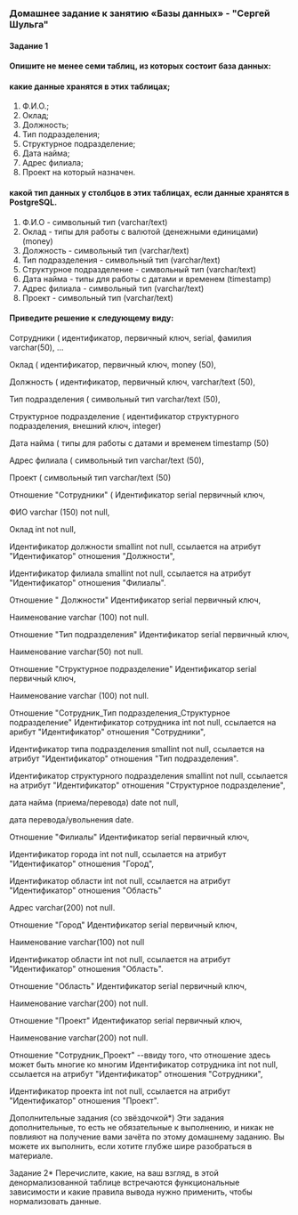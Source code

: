 ### Домашнее задание к занятию «Базы данных» - "Сергей Шульга"

#### Задание 1
#### Опишите не менее семи таблиц, из которых состоит база данных:
#### какие данные хранятся в этих таблицах;
1. Ф.И.О.;
2. Оклад;
3. Должность;
4. Тип подразделения;
5. Структурное подразделение;
6. Дата найма;
7. Адрес филиала;
8. Проект на который назначен.

#### какой тип данных у столбцов в этих таблицах, если данные хранятся в PostgreSQL.
1. Ф.И.О - cимвольный тип (varchar/text)
2. Оклад - типы для работы с валютой (денежными единицами) (money)
3. Должность - символьный тип (varchar/text)
4. Тип подразделения - символьный тип (varchar/text)
5. Структурное подразделение - символьный тип (varchar/text)
6. Дата найма - типы для работы с датами и временем (timestamp)
7. Адрес филиала - символьный тип (varchar/text)
8. Проект - символьный тип (varchar/text)

#### Приведите решение к следующему виду:

Сотрудники (
идентификатор, первичный ключ, serial,
фамилия varchar(50),
...

Оклад (
идентификатор, первичный ключ, money (50),

Должность (
идентификатор, первичный ключ, varchar/text (50),

Тип подразделения (
символьный тип varchar/text (50),

Структурное подразделение (
идентификатор структурного подразделения, внешний ключ, integer)


Дата найма (
типы для работы с датами и временем timestamp (50)

Адрес филиала (
символьный тип varchar/text (50),

Проект (
символьный тип varchar/text (50)


Отношение "Сотрудники" (
Идентификатор serial первичный ключ,

ФИО varchar (150) not null,

Оклад int not null,

Идентификатор должности smallint not null, ссылается на атрибут "Идентификатор" отношения "Должности",

Идентификатор филиала smallint not null, ссылается на атрибут "Идентификатор" отношения "Филиалы".

Отношение " Должности"
Идентификатор serial первичный ключ,

Наименование varchar (100) not null.

Отношение "Тип подразделения"
Идентификатор serial первичный ключ,

Наименование varchar(50) not null.

Отношение "Структурное подразделение"
Идентификатор serial первичный ключ,

Наименование varchar (100) not null.

Отношение "Сотрудник_Тип подразделения_Структурное подразделение"
Идентификатор сотрудника int not null, ссылается на арибут "Идентификатор" отношения "Сотрудники",

Идентификатор типа подразделения smallint not null, ссылается на атрибут "Идентификатор" отношения "Тип подразделения".

Идентификатор структурного подразделения smallint not null, ссылается на атрибут "Идентификатор" отношения "Структурное подразделение",

дата найма (приема/перевода) date not null,

дата перевода/увольнения date.

Отношение "Филиалы"
Идентификатор serial первичный ключ,

Идентификатор города int not null, ссылается на атрибут "Идентификатор" отношения "Город",

Идентификатор области int not null, ссылается на атрибут "Идентификатор" отношения "Область"

Адрес varchar(200) not null.

Отношение "Город"
Идентификатор serial первичный ключ,

Наименование varchar(100) not null

Идентификатор области int not null, ссылается на атрибут "Идентификатор" отношения "Область".

Отношение "Область"
Идентификатор serial первичный ключ,

Наименование varchar(200) not null.

Отношение "Проект"
Идентификатор serial первичный ключ,

Наименование varchar(200) not null.

Отношение "Сотрудник_Проект" --ввиду того, что отношение здесь может быть многие ко многим
Идентификатор сотрудника int not null, ссылается на атрибут "Идентификатор" отношения "Сотрудники",

Идентификатор проекта int not null, ссылается на атрибут "Идентификатор" отношения "Проект".

Дополнительные задания (со звёздочкой*)
Эти задания дополнительные, то есть не обязательные к выполнению, и никак не повлияют на получение вами зачёта по этому домашнему заданию. Вы можете их выполнить, если хотите глубже шире разобраться в материале.

Задание 2*
Перечислите, какие, на ваш взгляд, в этой денормализованной таблице встречаются функциональные зависимости и какие правила вывода нужно применить, чтобы нормализовать данные.
